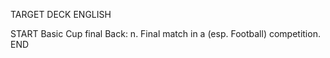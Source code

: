 TARGET DECK
ENGLISH

START
Basic
Cup final
Back: n. Final match in a (esp. Football) competition.
END
